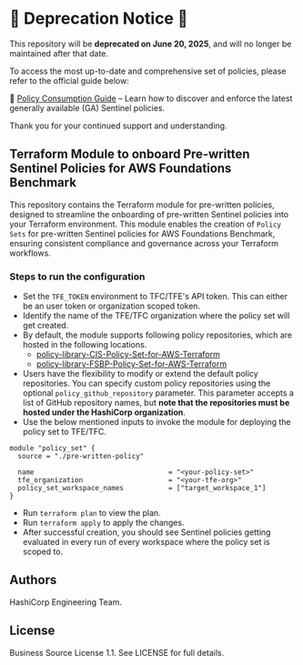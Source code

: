 # 🚨 Deprecation Notice 🚨

This repository will be **deprecated on June 20, 2025**, and will no longer be maintained after that date.

To access the most up-to-date and comprehensive set of policies, please refer to the official guide below:

🔹 [Policy Consumption Guide](https://registry.terraform.io/policies/hashicorp/CIS-Policy-Set-for-AWS-Terraform/1.0.1#consuming-pre-written-sentinel-policies-for-cis-aws-foundations-benchmark) – Learn how to discover and enforce the latest generally available (GA) Sentinel policies.

Thank you for your continued support and understanding.

## Terraform Module to onboard Pre-written Sentinel Policies for AWS Foundations Benchmark

This repository contains the Terraform module for pre-written policies, designed to streamline the onboarding of pre-written Sentinel policies into your Terraform environment. This module enables the creation of `Policy Sets` for pre-written Sentinel policies for AWS Foundations Benchmark, ensuring consistent compliance and governance across your Terraform workflows.

### Steps to run the configuration

- Set the `TFE_TOKEN` environment to TFC/TFE's API token. This can either be an user token or organization scoped token.
- Identify the name of the TFE/TFC organization where the policy set will get created.
- By default, the module supports following policy repositories, which are hosted in the following locations.
    - [policy-library-CIS-Policy-Set-for-AWS-Terraform](https://github.com/hashicorp/policy-library-CIS-Policy-Set-for-AWS-Terraform)
    - [policy-library-FSBP-Policy-Set-for-AWS-Terraform](https://github.com/hashicorp/policy-library-FSBP-Policy-Set-for-AWS-Terraform/)
- Users have the flexibility to modify or extend the default policy repositories. You can specify custom policy repositories using the optional `policy_github_repository` parameter. This parameter accepts a list of GitHub repository names, but **note that the repositories must be hosted under the HashiCorp organization**.
- Use the below mentioned inputs to invoke the module for deploying the policy set to TFE/TFC.
```hcl
module "policy_set" {
  source = "./pre-written-policy"

  name                                 = "<your-policy-set>"
  tfe_organization                     = "<your-tfe-org>"
  policy_set_workspace_names           = ["target_workspace_1"]
}
```
- Run `terraform plan` to view the plan.
- Run `terraform apply` to apply the changes.
- After successful creation, you should see Sentinel policies getting evaluated in every run of every workspace where the policy set is scoped to.

## Authors

HashiCorp Engineering Team.

## License

Business Source License 1.1. See LICENSE for full details.
